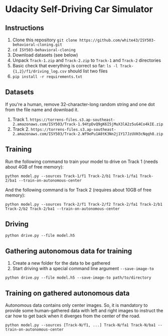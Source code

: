 # Udacity Self-Driving Car Simulator

## Instructions

1. Clone this repository `git clone https://github.com/white43/ISY503-behavioral-cloning.git`
2. `cd ISY503-behavioral-cloning`
3. Download datasets (see below)
4. Unpack `Track-1.zip` and `Track-2.zip` to `Track-1` and `Track-2` directories 
5. Basic check that everything is correct so far: `ls -l Track-{1,2}/f1/driving_log.csv` should list two files
6. `pip install -r requirements.txt`

## Datasets

If you're a human, remove 32-character-long random string and one dot from the file name and download it.

1. Track 1. `https://torrens-files.s3.ap-southeast-2.amazonaws.com/ISY503/Track-1.94tpDvQ9gK6I5jMuX3lA2z5uG4Co4kIE.zip`
2. Track 2. `https://torrens-files.s3.ap-southeast-2.amazonaws.com/ISY503/Track-2.Wf9ePu1A8tK3Nn2j1Y17JzUVH3cNqqh8.zip`

## Training

Run the following command to train your model to drive on Track 1 (needs about 4GB of free memory):

```commandline
python model.py --sources Track-1/f1 Track-2/b1 Track-1/fa1 Track-2/ba1 --train-on-autonomous-center
```

And the following command is for Track 2 (requires about 10GB of free memory):

```commandline
python model.py --sources Track-2/f1 Track-2/f2 Track-2/fa1 Track-2/b1 Track-2/b2 Track-2/ba1 --train-on-autonomous-center
```

## Driving

```commandline
python drive.py --file model.h5
```

## Gathering autonomous data for training

1. Create a new folder for the data to be gathered
2. Start driving with a special command line argument `--save-image-to`

```commandline
python drive.py --file model.h5 --save-image-to path/to/directory
```

## Training on gathered autonomous data

Autonomous data contains only center images. So, it is mandatory to provide some human-gathered data with left and right 
images to instruct the car how to get back when it diverges from the center of the road.

```commandline
python model.py --sources [Track-N/f1, ...] Track-N/fa1 Track-N/ba1 --train-on-autonomous-center
```